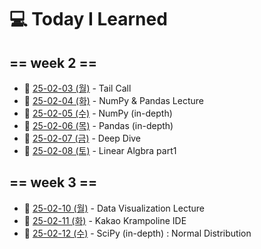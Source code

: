 # 💻 Today I Learned

## == week 2 == 

- 📅  [25-02-03 (월)](https://github.com/100-hours-a-week/kellyn.lee-TIL/blob/main/February/25-02-03%20Mon.md) - Tail Call
- 📅  [25-02-04 (화)](https://github.com/100-hours-a-week/kellyn.lee-TIL/blob/main/February/25-02-04%20Tue.md) - NumPy & Pandas Lecture
- 📅  [25-02-05 (수)](https://github.com/100-hours-a-week/kellyn.lee-TIL/blob/main/February/25-02-05%20Wed.md) - NumPy (in-depth)
- 📅  [25-02-06 (목)](https://github.com/100-hours-a-week/kellyn.lee-TIL/blob/main/February/25-02-06%20Thu.md) - Pandas (in-depth)
- 📅  [25-02-07 (금)](https://github.com/100-hours-a-week/kellyn.lee-TIL/blob/main/February/25-02-07%20Fri.md) - Deep Dive
- 📅  [25-02-08 (토)](https://github.com/100-hours-a-week/kellyn.lee-TIL/blob/main/February/25-02-08%20Sat.md) - Linear Algbra part1



## == week 3 ==

- 📅  [25-02-10 (월)](https://github.com/100-hours-a-week/kellyn.lee-TIL/blob/main/February/25-02-10%20Mon.md) - Data Visualization Lecture
- 📅  [25-02-11 (화)]() - Kakao Krampoline IDE
- 📅  [25-02-12 (수)]() - SciPy (in-depth) : Normal Distribution
